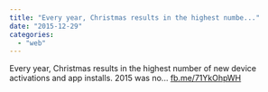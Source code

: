 ```yaml
---
title: "Every year, Christmas results in the highest numbe..."
date: "2015-12-29"
categories: 
  - "web"
---
```


Every year, Christmas results in the highest number of new device activations and app installs. 2015 was no... [fb.me/71YkOhpWH](http://fb.me/71YkOhpWH)
